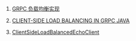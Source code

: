 1. [GRPC 负载均衡实现](https://blog.csdn.net/weixin_34102807/article/details/91455536)

2. [CLIENT-SIDE LOAD BALANCING IN GRPC JAVA](https://sultanov.dev/blog/grpc-client-side-load-balancing/)

3. [ClientSideLoadBalancedEchoClient](https://github.com/saturnism/grpc-by-example-java/blob/master/kubernetes-lb-example/echo-client-lb-dns/src/main/java/com/example/grpc/client/ClientSideLoadBalancedEchoClient.java)
